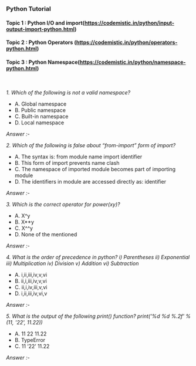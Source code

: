 ### Python Tutorial 
#### Topic 1 : Python I/O and import(https://codemistic.in/python/input-output-import-python.html)
#### Topic 2 : Python Operators (https://codemistic.in/python/operators-python.html)
#### Topic 3 : Python Namespace(https://codemistic.in/python/namespace-python.html)


<br>

*1. Which of the following is not a valid namespace?*
- A. Global namespace
- B. Public namespace
- C. Built-in namespace
- D. Local namespace

*Answer :-*

*2. Which of the following is false about “from-import” form of import?*
- A. The syntax is: from module  name import identifier
- B. This form of import prevents name clash
- C. The namespace of imported module becomes part of importing module
- D. The identifiers in module are accessed directly as: identifier

*Answer :-*

*3. Which is the correct operator for power(xy)?*
- A. X^y
- B. X**y
- C. X^^y
- D. None of the mentioned

*Answer :-*

*4. What is the order of precedence in python?
   i) Parentheses
  ii) Exponential
 iii) Multiplication
  iv) Division
   v) Addition
  vi) Subtraction*
- A. i,ii,iii,iv,v,vi
- B. ii,i,iii,iv,v,vi
- C. ii,i,iv,iii,v,vi
- D. i,ii,iii,iv,vi,v

*Answer :-*

*5. What is the output of the following print() function?
print('%d %d %.2f' % (11, '22', 11.22))*
- A. 11 22 11.22
- B. TypeError
- C. 11 ‘22’ 11.22

*Answer :-*


